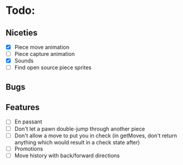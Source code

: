 # Todo:

## Niceties
- [x] Piece move animation
- [ ] Piece capture animation
- [x] Sounds
- [ ] Find open source piece sprites

## Bugs

## Features
- [ ] En passant
- [ ] Don't let a pawn double-jump through another piece
- [ ] Don't allow a move to put you in check (in getMoves, don't return anything which would result in a check state after)
- [ ] Promotions 
- [ ] Move history with back/forward directions